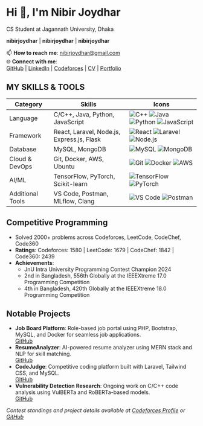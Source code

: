 # Hi 👋, I'm Nibir Joydhar
CS Student at Jagannath University, Dhaka

**nibirjoydhar** | **nibirjoydhar** | **nibirjoydhar**

📫 **How to reach me**: nibirjoydhar@gmail.com  
🌐 **Connect with me**:  
[GitHub](https://github.com/nibirjoydhar) | [LinkedIn](https://linkedin.com/in/nibirjoydhar) | [Codeforces](https://codeforces.com/profile/nibirjoydhar) | [CV](https://flowcv.com/resume/8hhssgqlk5) | [Portfolio](https://nibirjoydhar.github.io/he/)

## MY SKILLS & TOOLS
| Category         | Skills                              | Icons                                                                 |
|------------------|-------------------------------------|----------------------------------------------------------------------|
| Language         | C/C++, Java, Python, JavaScript     | ![C++](https://img.shields.io/badge/-C++-00599C?logo=c%2B%2B) ![Java](https://img.shields.io/badge/-Java-007396?logo=java) ![Python](https://img.shields.io/badge/-Python-3776AB?logo=python) ![JavaScript](https://img.shields.io/badge/-JavaScript-F7DF1E?logo=javascript) |
| Framework        | React, Laravel, Node.js, Express.js, Flask | ![React](https://img.shields.io/badge/-React-61DAFB?logo=react) ![Laravel](https://img.shields.io/badge/-Laravel-FF2D20?logo=laravel) ![Node.js](https://img.shields.io/badge/-Node.js-339933?logo=node.js) |
| Database         | MySQL, MongoDB                     | ![MySQL](https://img.shields.io/badge/-MySQL-4479A1?logo=mysql) ![MongoDB](https://img.shields.io/badge/-MongoDB-47A248?logo=mongodb) |
| Cloud & DevOps   | Git, Docker, AWS, Ubuntu           | ![Git](https://img.shields.io/badge/-Git-F05032?logo=git) ![Docker](https://img.shields.io/badge/-Docker-2496ED?logo=docker) ![AWS](https://img.shields.io/badge/-AWS-232F3E?logo=amazon-aws) |
| AI/ML            | TensorFlow, PyTorch, Scikit-learn   | ![TensorFlow](https://img.shields.io/badge/-TensorFlow-FF6F00?logo=tensorflow) ![PyTorch](https://img.shields.io/badge/-PyTorch-EE4C2C?logo=pytorch) |
| Additional Tools | VS Code, Postman, MLflow, Clang    | ![VS Code](https://img.shields.io/badge/-VS%20Code-007ACC?logo=visual-studio-code) ![Postman](https://img.shields.io/badge/-Postman-FF6C37?logo=postman) |

## Competitive Programming
- Solved 2000+ problems across Codeforces, LeetCode, CodeChef, Code360
- **Ratings**: Codeforces: 1580 | LeetCode: 1679 | CodeChef: 1842 | Code360: 2439
- **Achievements**:
  - JnU Intra University Programming Contest Champion 2024
  - 2nd in Bangladesh, 556th Globally at the IEEEXtreme 17.0 Programming Competition
  - 4th in Bangladesh, 420th Globally at the IEEEXtreme 18.0 Programming Competition

## Notable Projects
- **Job Board Platform**: Role-based job portal using PHP, Bootstrap, MySQL, and Docker for seamless job applications.  
  [GitHub](https://github.com/nibirjoydhar/job-board)
- **ResumeAnalyzer**: AI-powered resume analyzer using MERN stack and NLP for skill matching.  
  [GitHub](https://github.com/nibirjoydhar/resume-analyzer)
- **CodeJudge**: Competitive coding platform built with Laravel, Tailwind CSS, and MySQL.  
  [GitHub](https://github.com/nibirjoydhar/codejudge)
- **Vulnerability Detection Research**: Ongoing work on C/C++ code analysis using VulBERTa and RoBERTa-based models.  
  [GitHub](https://github.com/nibirjoydhar/vulberta-research)

*Contest standings and project details available at [Codeforces Profile](https://codeforces.com/profile/nibirjoydhar) or [GitHub](https://github.com/nibirjoydhar)*
